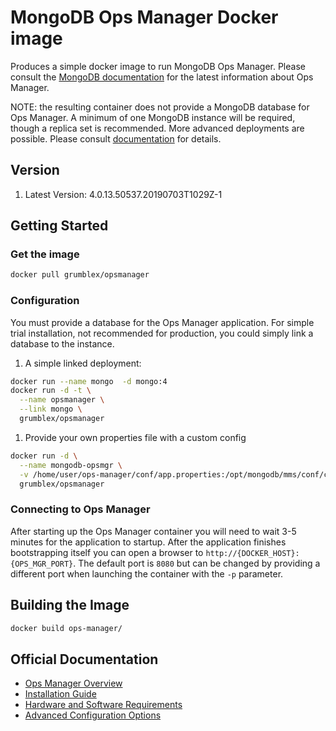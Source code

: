 # MongoDB Ops Manager Docker image

Produces a simple docker image to run MongoDB Ops Manager. Please consult the [MongoDB documentation](https://docs.opsmanager.mongodb.com/current/)
for the latest information about Ops Manager.

NOTE: the resulting container does not provide a MongoDB database for Ops Manager. A minimum
of one MongoDB instance will be required, though a replica set is recommended. More advanced
deployments are possible. Please consult [documentation](#official-documentation) for details.

## Version

1. Latest Version: 4.0.13.50537.20190703T1029Z-1

## Getting Started

### Get the image

```bash
docker pull grumblex/opsmanager
```

### Configuration

You must provide a database for the Ops Manager application. For simple trial installation, not recommended for production,
you could simply link a database to the instance.

1. A simple linked deployment:
```bash
docker run --name mongo  -d mongo:4
docker run -d -t \
  --name opsmanager \
  --link mongo \
  grumblex/opsmanager
```
1. Provide your own properties file with a custom config
```bash
docker run -d \
  --name mongodb-opsmgr \
  -v /home/user/ops-manager/conf/app.properties:/opt/mongodb/mms/conf/conf-mms.properties  \
  grumblex/opsmanager
```

### Connecting to Ops Manager

After starting up the Ops Manager container you will need to wait 3-5 minutes for the application to startup.
After the application finishes bootstrapping itself you can open a browser to `http://{DOCKER_HOST}:{OPS_MGR_PORT}`.
The default port is `8080` but can be changed by providing a different port when launching the container with the `-p` parameter.

## Building the Image

```bash
docker build ops-manager/
```

## Official Documentation
- [Ops Manager Overview](https://docs.opsmanager.mongodb.com/current/application/)
- [Installation Guide](https://docs.opsmanager.mongodb.com/current/installation/)
- [Hardware and Software Requirements](https://docs.opsmanager.mongodb.com/current/core/requirements/)
- [Advanced Configuration Options](https://docs.opsmanager.mongodb.com/current/tutorial/nav/advanced-deployments/)
